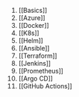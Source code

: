 1. [[Basics]]
2. [[Azure]]
3. [[Docker]]
4. [[K8s]]
5. [[Helm]]
6. [[Ansible]]
7. [[Terraform]]
8. [[Jenkins]]
9. [[Prometheus]]
10. [[Argo CD]]
11. [[GitHub Actions]]


